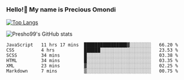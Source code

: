 ### Hello!👋 My name is Precious Omondi 

[![Top Langs](https://github-readme-stats.vercel.app/api/top-langs/?username=Presho99&langs_count=8&theme=dark)](https://github.com/Presho99/github-readme-stats)

![Presho99's GitHub stats](https://github-readme-stats.vercel.app/api?username=Presho99&show_icons=true&theme=dark)

<!--START_SECTION:waka-->

```text
JavaScript   11 hrs 17 mins  ████████████████▓░░░░░░░░   66.20 %
CSS          4 hrs           ██████░░░░░░░░░░░░░░░░░░░   23.53 %
SCSS         34 mins         █░░░░░░░░░░░░░░░░░░░░░░░░   03.38 %
HTML         34 mins         █░░░░░░░░░░░░░░░░░░░░░░░░   03.35 %
XML          23 mins         ▓░░░░░░░░░░░░░░░░░░░░░░░░   02.25 %
Markdown     7 mins          ▒░░░░░░░░░░░░░░░░░░░░░░░░   00.75 %
```

<!--END_SECTION:waka-->

